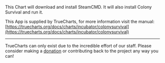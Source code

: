 This Chart will download and install SteamCMD. It will also install Colony Survival and run it.

This App is supplied by TrueCharts, for more information visit the manual: [https://truecharts.org/docs/charts/incubator/colonysurvival](https://truecharts.org/docs/charts/incubator/colonysurvival)

---

TrueCharts can only exist due to the incredible effort of our staff.
Please consider making a [donation](https://truecharts.org/docs/about/sponsor) or contributing back to the project any way you can!
